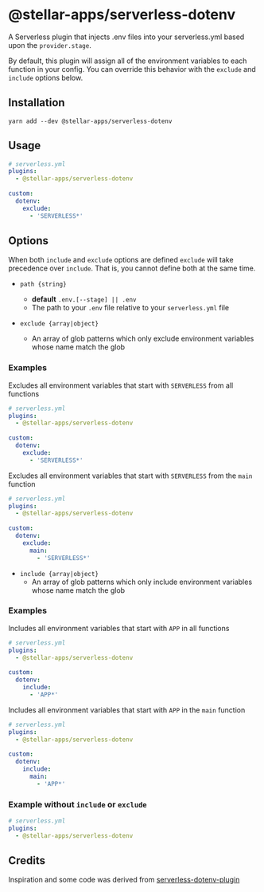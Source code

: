 # @stellar-apps/serverless-dotenv
A Serverless plugin that injects .env files into your serverless.yml based upon the
`provider.stage`.

By default, this plugin will assign all of the environment variables to each function
in your config. You can override this behavior with the `exclude` and `include` options 
below.

## Installation
`yarn add --dev @stellar-apps/serverless-dotenv`

## Usage
```yaml
# serverless.yml
plugins:
  - @stellar-apps/serverless-dotenv
 
custom:
  dotenv:
    exclude: 
      - 'SERVERLESS*'
```

## Options
When both `include` and `exclude` options are defined `exclude` will take precedence over `include`. 
That is, you cannot define both at the same time.
- `path {string}`
    - **default** `.env.[--stage] || .env`
    - The path to your `.env` file relative to your `serverless.yml` file
    
- `exclude {array|object}`
    - An array of glob patterns which only exclude environment variables whose name match
      the glob

### Examples
Excludes all environment variables that start with `SERVERLESS` from all functions
```yaml
# serverless.yml
plugins:
  - @stellar-apps/serverless-dotenv
 
custom:
  dotenv:
    exclude: 
      - 'SERVERLESS*'
```

Excludes all environment variables that start with `SERVERLESS` from the `main` function
```yaml
# serverless.yml
plugins:
  - @stellar-apps/serverless-dotenv
 
custom:
  dotenv:
    exclude: 
      main: 
        - 'SERVERLESS*'
```
   
- `include {array|object}`
    - An array of glob patterns which only include environment variables whose name match
      the glob
  
### Examples
Includes all environment variables that start with `APP` in all functions
```yaml
# serverless.yml
plugins:
  - @stellar-apps/serverless-dotenv
 
custom:
  dotenv:
    include: 
      - 'APP*'
```

Includes all environment variables that start with `APP` in the `main` function
```yaml
# serverless.yml
plugins:
  - @stellar-apps/serverless-dotenv
 
custom:
  dotenv:
    include: 
      main: 
        - 'APP*'
```

### Example without `include` or `exclude`
```yaml
# serverless.yml
plugins:
  - @stellar-apps/serverless-dotenv
```

## Credits
Inspiration and some code was derived from [serverless-dotenv-plugin](https://raw.githubusercontent.com/colynb/serverless-dotenv-plugin/master/index.js)